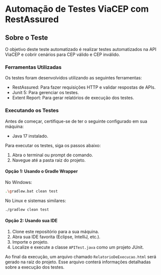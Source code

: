# Automação de Testes ViaCEP com RestAssured


## Sobre o Teste

O objetivo deste teste automatizado é  realizar testes automatizados na API ViaCEP e cobrir cenários para CEP válido e CEP inválido.

### Ferramentas Utilizadas

Os testes foram desenvolvidos utilizando as seguintes ferramentas:

- RestAssured: Para fazer requisições HTTP e validar respostas de APIs.
- Junit 5: Para gerenciar os testes.
- Extent Report: Para gerar relatórios de execução dos testes.

### Executando os Testes

Antes de começar, certifique-se de ter o seguinte configurado em sua máquina:

- Java 17 instalado.

Para executar os testes, siga os passos abaixo:

1. Abra o terminal ou prompt de comando.
2. Navegue até a pasta raiz do projeto.

#### Opção 1: Usando o Gradle Wrapper

No Windows:
```bash
.\gradlew.bat clean test

```

No Linux e sistemas similares:
```bash
./gradlew clean test
```

#### Opção 2: Usando sua IDE

1. Clone este repositório para a sua máquina.
2. Abra sua IDE favorita (Eclipse, IntelliJ, etc.).
3. Importe o projeto.
4. Localize e execute a classe `APITest.java` como um projeto JUnit.

Ao final da execução, um arquivo chamado `RelatorioDeExecucao.html` será gerado na raiz do projeto. Esse arquivo conterá informações detalhadas sobre a execução dos testes.


